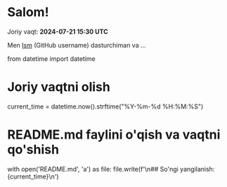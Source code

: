 # Salom!

Joriy vaqt: **2024-07-21 15:30 UTC**

Men [Ism](https://github.com/SharipovIskandar) (GitHub username) dasturchiman va ... 

from datetime import datetime

# Joriy vaqtni olish
current_time = datetime.now().strftime("%Y-%m-%d %H:%M:%S")

# README.md faylini o'qish va vaqtni qo'shish
with open('README.md', 'a') as file:
    file.write(f'\n## So\'ngi yangilanish: {current_time}\n')


